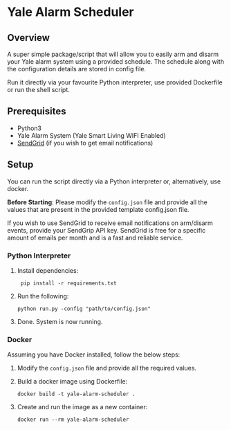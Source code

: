 # Yale Alarm Scheduler

## Overview

A super simple package/script that will allow you to easily arm and disarm your Yale alarm system using a provided 
schedule. The schedule along with the configuration details are stored in config file.

Run it directly via your favourite Python interpreter, use provided Dockerfile or run the shell script.

## Prerequisites

* Python3 
* Yale Alarm System (Yale Smart Living WIFI Enabled)
* [SendGrid](https://sendgrid.com) (if you wish to get email notifications)

## Setup

You can run the script directly via a Python interpreter or, alternatively, use docker.

**Before Starting**: Please modify the ```config.json``` file and provide all the values that are present in the 
provided template config.json file.

If you wish to use SendGrid to receive email notifications on arm/disarm events, provide your SendGrip API key. 
SendGrid is free for a specific amount of emails per month and is a fast and reliable service.

### Python Interpreter

1. Install dependencies:
   ```
    pip install -r requirements.txt
    ```
2. Run the following:
    ```
    python run.py -config "path/to/config.json"
    ```
3. Done. System is now running.

### Docker

Assuming you have Docker installed, follow the below steps:

1. Modify the ```config.json``` file and provide all the required values.

2. Build a docker image using Dockerfile:
    ```
    docker build -t yale-alarm-scheduler .
    ```
3. Create and run the image as a new container:
   ```
   docker run --rm yale-alarm-scheduler
   ```
